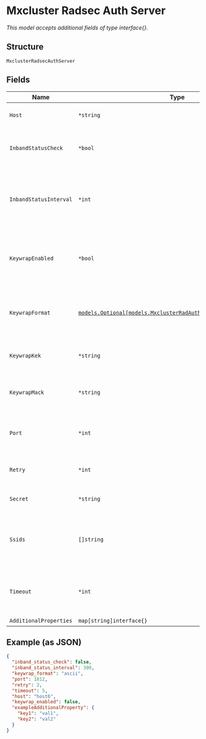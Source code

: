 
# Mxcluster Radsec Auth Server

*This model accepts additional fields of type interface{}.*

## Structure

`MxclusterRadsecAuthServer`

## Fields

| Name | Type | Tags | Description |
|  --- | --- | --- | --- |
| `Host` | `*string` | Optional | IP / hostname of RADIUS server |
| `InbandStatusCheck` | `*bool` | Optional | Whether to enable inband status check<br><br>**Default**: `false` |
| `InbandStatusInterval` | `*int` | Optional | Inband status interval, in seconds<br><br>**Default**: `300`<br><br>**Constraints**: `>= 0` |
| `KeywrapEnabled` | `*bool` | Optional | If used for Mist APs, enable keywrap algorithm. Default is false |
| `KeywrapFormat` | [`models.Optional[models.MxclusterRadAuthServerKeywrapFormatEnum]`](../../doc/models/mxcluster-rad-auth-server-keywrap-format-enum.md) | Optional | if used for Mist APs. enum: `ascii`, `hex`<br><br>**Default**: `"ascii"` |
| `KeywrapKek` | `*string` | Optional | If used for Mist APs, encryption key |
| `KeywrapMack` | `*string` | Optional | If used for Mist APs, Message Authentication Code Key |
| `Port` | `*int` | Optional | Auth port of RADIUS server<br><br>**Default**: `1812` |
| `Retry` | `*int` | Optional | Authentication request retry<br><br>**Default**: `2` |
| `Secret` | `*string` | Optional | Secret of RADIUS server |
| `Ssids` | `[]string` | Optional | List of ssids that will use this server if match_ssid is true and match is found |
| `Timeout` | `*int` | Optional | Authentication request timeout, in seconds<br><br>**Default**: `5` |
| `AdditionalProperties` | `map[string]interface{}` | Optional | - |

## Example (as JSON)

```json
{
  "inband_status_check": false,
  "inband_status_interval": 300,
  "keywrap_format": "ascii",
  "port": 1812,
  "retry": 2,
  "timeout": 5,
  "host": "host6",
  "keywrap_enabled": false,
  "exampleAdditionalProperty": {
    "key1": "val1",
    "key2": "val2"
  }
}
```

